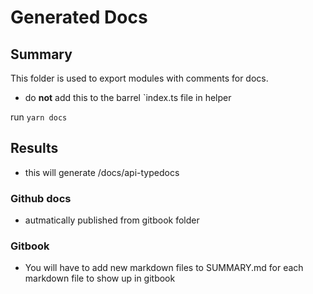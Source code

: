 # Generated Docs

## Summary

This folder is used to export modules with comments for docs.

- do **not** add this to the barrel `index.ts file in helper

run `yarn docs`

## Results

- this will generate /docs/api-typedocs

### Github docs

- autmatically published from gitbook folder

### Gitbook

- You will have to add new markdown files to SUMMARY.md for each markdown file to show up in gitbook
